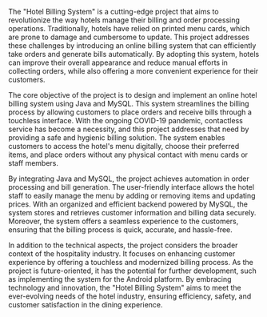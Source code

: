 
The "Hotel Billing System" is a cutting-edge project that aims to revolutionize the way hotels manage their billing and order processing operations. Traditionally, hotels have relied on printed menu cards, which are prone to damage and cumbersome to update. This project addresses these challenges by introducing an online billing system that can efficiently take orders and generate bills automatically. By adopting this system, hotels can improve their overall appearance and reduce manual efforts in collecting orders, while also offering a more convenient experience for their customers.

The core objective of the project is to design and implement an online hotel billing system using Java and MySQL. This system streamlines the billing process by allowing customers to place orders and receive bills through a touchless interface. With the ongoing COVID-19 pandemic, contactless service has become a necessity, and this project addresses that need by providing a safe and hygienic billing solution. The system enables customers to access the hotel's menu digitally, choose their preferred items, and place orders without any physical contact with menu cards or staff members.

By integrating Java and MySQL, the project achieves automation in order processing and bill generation. The user-friendly interface allows the hotel staff to easily manage the menu by adding or removing items and updating prices. With an organized and efficient backend powered by MySQL, the system stores and retrieves customer information and billing data securely. Moreover, the system offers a seamless experience to the customers, ensuring that the billing process is quick, accurate, and hassle-free.

In addition to the technical aspects, the project considers the broader context of the hospitality industry. It focuses on enhancing customer experience by offering a touchless and modernized billing process. As the project is future-oriented, it has the potential for further development, such as implementing the system for the Android platform. By embracing technology and innovation, the "Hotel Billing System" aims to meet the ever-evolving needs of the hotel industry, ensuring efficiency, safety, and customer satisfaction in the dining experience.
